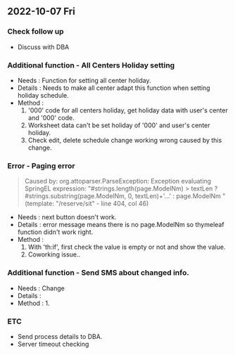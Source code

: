 ## 2022-10-07 Fri

### Check follow up
+ Discuss with DBA

### Additional function - All Centers Holiday setting
+ Needs : Function for setting all center holiday.
+ Details : Needs to make all center adapt this function when setting holiday schedule.
+ Method :
  1. '000' code for all centers holiday, get holiday data with user's center and '000' code.
  2. Worksheet data can't be set holiday of '000' and user's center holiday.
  3. Check edit, delete schedule change working wrong caused by this change.

### Error - Paging error
> Caused by: org.attoparser.ParseException: Exception evaluating SpringEL expression: "#strings.length(page.ModelNm) > textLen ? #strings.substring(page.ModelNm, 0, textLen)+'...' : page.ModelNm " (template: "/reserve/sit" - line 404, col 46)
+ Needs : next button doesn't work.
+ Details : error message means there is no page.ModelNm so thymeleaf function didn't work right.
+ Method :
  1. With 'th:if', first check the value is empty or not and show the value.
  2. Coworking issue..

### Additional function - Send SMS about changed info.
+ Needs : Change
+ Details : 
+ Method :
  1. 

### ETC
+ Send process details to DBA.
+ Server timeout checking